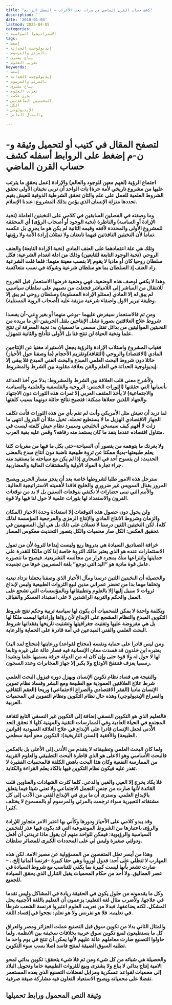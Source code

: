 ```yaml
---
title: "كشف حساب القرن الماضي من سراب نخب الأعراب – الفصل الرابع"
description: ''
date: '2018-01-04'
lastmod: 2025-04-05
categories:
- الاستراتيجيا السياسية
tags:
- إضغط
- إيديولوجية الحداثة
- بالمرئي والمرسوم
- يباع يشترى
- تعريب العلوم
keywords:
- إضغط
- إيديولوجية الحداثة
- بالمرئي والمرسوم
- يباع يشترى
- تعريب العلوم
- يجري عكسه
- النخبتين النافذتين
- الكل
- الإيديولوجي
- والمثال الثاني

---
```

# **لتصفح المقال في كتيب أو لتحميل وثيقة و-ن-م إضغط على الروابط أسفله** **كشف حساب القرن الماضي**

### اجتماع الرؤية (لفهم معين للوجود والعالم) والإرادة (عمل يحقق ما يترتب عليها من مشروع تاريخي لأمة حرة) بات الواحد أن تربى نخبتان الأولى تحقق الشروط العلمية للعمل على علم والثان تحقق الشرطية الذوقية للعيش بقيم تحددها منزلة الإنسان الذي يؤمن بذلك المشروع: عندنا الإسلام.

### وما وصفته في الفصلين السابقين في كلامي على النخبتين العاملة (نخبة الإرادة أو الساسة) والناظرة (نخبة الوجود أو أصحاب الرؤى) أي المحققة للمشروع الأولى والمحددة لآفقه وقيمه الثانية لم يكن هو ما يجري بل عكسه تماما لأن النخبتين النافذتين فيهما تابعتان ولا تمثلان إرادة الأمة ولا رؤيتها.

### وتلك هي علة اعتمادهما على العنف المادي (نخبة الإرادة التابعة) والعنف الروحي (نخبة الوجود التابعة للتابعين) وذلك من ادلة انعدام الشرعية: فكل سلطان روحيا كان أو ماديا لا يقوم إلا بنسب معينة منهما: قلما قلت الشرعية زاد العنف إذ السلطان بما هو سلطان شرعية وشوكة في نسب متعاكسة.

### وهذا لا يكفي لوصف هذه الوضعية. فهي وضعية فرضها الاستعمار قبل الخروج للانتقال من المباشر إلى اللامباشر فجعلت من نصبهم على سلطان سياسيي لم يبق له إلا المادي (ممثلو الإرادة المسلوبة) وسلطان روحي لم يبق إلا وظيفة تبرير الاول واضفاء شرعية مزيفة عليه (أصحاب الروية المستلبة).

### ومن ثم فالاستعمار سيفرض عليهما -بوعي منهما أو بغير وعي-أن يفسدا شروط علاج العلاقتين بصورة تشل الإنتاجين بقتل الحريتين-أي ما يريده من النخبتين المواليتين من بدائل تقتل مسمى ما تسميان به: نخبة المعرفة لن تنتج علما ونخبة الحياة لن تنتج فنا بل الأولى تتأدلج والثانية تتمهزل.

### فغياب المشروع واستلاب الإرادة والرؤية يجعل الاستيراد مغنيا عن الإنتاجين المادي (الاقتصاد) والروحي (الثقافة)وتقزيم الأحجام (ما وصفنا حول الأحياز) حائلا دون شروط البحث العلمي المبدع والبحث الفني المبدع فلا يبقى إلا إيديولوجية الحداثة في العلم والفن بعلاقة مقلوبة بين الشرط والمشروط.

### ولأشرح معنى قلب العلاقة بين الشرط والمشروط: بدلا من أخذ الحداثة بأسبابها التي حققتها (الثورات الخمس: الروحية والفلسفية والعلمية والسياسة والاجتماعية) لا يأخذ المثقف العربي إلا ثمرات هذه الثورات دون الاجتهاد والجهاد اللذين جعلاها ممكنة: فتصبح نتائج حائلة دونهما بسبب كلفتها.

### لما تريد أن تعيش مثل الأمريكي وأنت لم تقم بأي من هذه الثورات فأنت تكلف الجهاز الاقتصادي الهزيل ما لا يستطيع تحمله. تخيل مثلا أن البترول انتهى ما زلت لا أفهم كيف سيسخن الخليجي وسيبرد نظام عيش كلفته ليست في متناول اقتصاده عندما ينفد ما كان يستمد منه رفاهه؟ وقس عليه بقية العرب.

### ولا يغرنك ما يتوهمه من يتصور أن السياحة-حتى بكل ما فيها من مغريات كلنا يعلم طبيعتها-بديلا ممكنا عن ثروة طبيعية ناضبة دون أنتاج مبدع بالمعنى الحديث: لن يتسوح أحد في الصحاري إذا لم يكن مع سياحته ما يستفيد منه جراء تجارة المواد الاولية والمشتقات المالية والمضاربية.

### سترحل هذه الامور طلبا لشروطها خاصة بعد أن ينجز مسار الحرير ويصبح المرور بقنال السويس غير ضروري والخليج فاقدا لأهميته الاستراتيجية الحالية. والأمم التي تبنى حضارات لا تكتفي بتوقعات السنين بل لا بد من توقعات القرون والاستعداد لها بثورات علمية لا حول لنا فيها ولا قوة.

### ولن يحول دون حصول هذه التوقعات إلا استعادة وحدة الاحياز (المكان والزمان وشروط الانتاج المادي والإنتاج الرمزي والمرجعية المؤسسة لذلك كله). لكن النخبتين اللتين درسنا لا تعملان على ذلك بل هي اول المسهمين في تحقيق العكس: الكل صار محميات والكل يتصور التحديث معكوس المسار.

### خرافة الصناديق السيادة هي بدروها ريع وليست إبداعا لثروة لأن من تمول الاستثمارات عنده هو الذي يعتبر مالك الثروة خاصة إذا كان مالكا للقدرة على حمايتها وانتزاعها منك بمجرد قرار من مجالسه التشريعية. فيصبح ما تتصوره عامل قوة مادية هو “اليد التي توجع” بلغة المصريين خوفا من تجميده.

### والحصيلة أن النخبتين اللتين درسنا ومآل الأحياز الذي وصفنا يجعلنا نزداد تبعية وتخلفا مهما بدا من تحضر عمراني مدين لبيع الثروات الطبيعية وليس لإبداع ثروات لا سبيل إليها إلا بالعلوم وتطبيقاتها وبالمؤسسات التي تشجع على العمل والحكم والتربية الراشدين لا على استبداد العسكر والقبائل.

### وبكلمة واحدة لا يمكن للمحميات أن يكون لها سياسة تربية وحكم تنتج شروط التكوين المبدع والنظام المشجع على الإبداع لأن رؤاها وإراداتها ليست ملكا لها بل هي مفروضة عليها وتفتيت جغرافيتها وتشتيت تاريخها يفقدانها شروط البحث العلمي والفني المبدعين في أمة قادرة على الحماية والرعاية.

### ومن ليس قادرا على حماية ونفسه (محتاج لقواعد) ورعايتها (محتاج لمد اليد) يعتبره ابن خلدون قد فسدت معان الإنسانية فيه فصار عالة على غيره وتابعا لها لا حول له ولا قوة حتى وإن كان له من الدولة خرقة يسميها علما ونشيدا رسميا يعزف فتنتفخ الاوداج ولا يكبر إلا جهاز المخابرات وعدد السجون.

### والنتيجة هي فساد نظام تكوين الإنسان ويهزل دوره فيزول البحث العلمي شرط علاج العلاقتين العمودية مع الطبيعة ومع البشر وفساد نظام تموين الإنسان ماديا (الفقر الاقتصادي والصراع الاجتماعي) وريحا (العقم الثقافي والصراع الإيديولوجي) وهذه حال نظام التكوين ونظام التموين في المحميات العربية.

### فالتعليم الذي هو التكوين النسقي إضافة إلى التكوين غير النسقي التابع لثقافة المجتمع في الحياة العادية وفي الممارسات التقنية والمهنية كلها لا تحقق الحد الأدنى لجعل الإنسان قادرا على الإبداع في علاج العلاقة العمودية (قوانين الطبيعة) والأفقية (السنن التاريخية): التكوين محو أمية سطحي.

### ولما كان البحث العلمي وتطبيقاته لا يتقدم من الأدنى إلى الأعلى بل بالعكس فالبحث الأساسي وهو الاعلى هو الذي قاطرة البحث التطبيقي والعلوم القريبة من الممارسة النفعية وكان هذا البحث باهض الكلفة فالمحميات الفقيرة لا تقدر عليه فيكون نظام التكوين فيها بالكاد يعلم القراءة والكتابة.

### فلا يكاد يخرج إلا العيي والغبي والدعي. كلما كثرت الشهادات والعناوين قلت القائدة لأنها صارت من جنس التجمل الاجتماعي ولا تعني شيئا فيما يتعلق بالإبداع العلمي. وسنرى أن ما يري في الإبداع الفني من الآدب إلى كل مشتقاته التعبيرية سواء ترجمت بالمرئي والمرسوم أو بالمسموع لا يختلف كثيرا.

### وقد يبدو كلامي على الأحياز ودورها وكأني بها اعتبر الامر متجاوز للإرادة والرؤى باعتبارها من الشروط الموضوعية التي قد يكون فيها عذر للنخبتين السياسية والرؤيوية: فيمكن للواحد منهم أن يقول ماذا تريدني أن أفعل ودولتي صغيرة وليس لي على المحددات الكبرى للمصائر سلطان.

### وهذا من أيسر تعلل المتفصين من المسؤولية عن مصير الامة. لكن هذه المهارب لا تنطلي على أحد: فدول أوروبا وهي حقا كبيرة -فرنسا ألمانيا إلخ.. – صارت تشعر بأنها ليست كبيرة بما يكفي للتناسب مع شروط السيادة في عصر العماليق. ولا أحد من حكام المحميات يقبل التنازل الذي يحقق السيادة للجميع.

### وكل ما يقدمونه من حلول يكون في الحقيقة زيادة في المشاكل وليس تقدما في علاجها. ولأضرب مثال لغة التعليم: يزعمون أن التعليم باللغة الأجنبية يحل المشكل. لكنه يضاعفها. فبدلا من تعريب العلوم اعتبروا فرنسة الشعب شرطا في تعليمه. فلا هو تفرنس ولا هو تعلم: نجحوا في إفساد اللغة.

### والمثال الثاني بدلا من تكوين سوق قبل التصنيع عملت الجزائر ومصر والعراق كل ما يستطيعون لمنع تكوين سوق عربية بخلافات سخيفة بين الانظمة. ولما حاولوا التصنيع صارت معاملهم عالة عليهم لأنها يمكن أن تنتج في يوم واحد ما تطلبه السوق الضيقة لمنتج فاسد اصلا بسب سوء التكوين.

### والحصيلة هي شبائه من كل شيء ومن ثم فلا شيء يتحقق: تكوين بدائي لمحو الامية إنتاج بدائي لا يباع ولا يشترى وبيع للثروات الطبيعية خاما وتحويل البلاد إلى محميات لقواعد عسكرية ومزابل لفضلات التصنيع الذي يعده المستعمر تفضلا على محمياته ويصبح الاستعباد التعاون فيه مشاركة صيغة صرفية.

## وثيقة النص المحمول ورابط تحميلها

###
